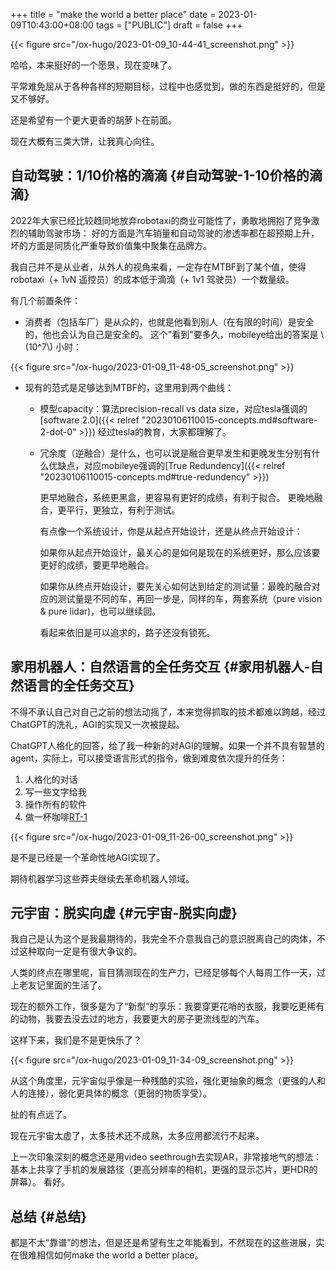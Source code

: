 +++
title = "make the world a better place"
date = 2023-01-09T10:43:00+08:00
tags = ["PUBLIC"]
draft = false
+++

{{< figure src="/ox-hugo/2023-01-09_10-44-41_screenshot.png" >}}

哈哈，本来挺好的一个愿景，现在变味了。

平常难免屈从于各种各样的短期目标，过程中也感觉到，做的东西是挺好的，但是又不够好。

还是希望有一个更大更香的胡萝卜在前面。

现在大概有三类大饼，让我真心向往。

<!--more-->


## 自动驾驶：1/10价格的滴滴 {#自动驾驶-1-10价格的滴滴}

2022年大家已经比较趋同地放弃robotaxi的商业可能性了，勇敢地拥抱了竞争激烈的辅助驾驶市场：
好的方面是汽车销量和自动驾驶的渗透率都在超预期上升，坏的方面是同质化严重导致价值集中聚集在品牌方。

我自己并不是从业者，从外人的视角来看，一定存在MTBF到了某个值，使得robotaxi（+ 1vN 遥控员）的成本低于滴滴（+ 1v1 驾驶员）一个数量级。

有几个前置条件：

-   消费者（包括车厂）是从众的，也就是他看到别人（在有限的时间）是安全的，他也会认为自己是安全的。
    这个"看到"要多久，mobileye给出的答案是 \\(10^7\\) 小时：

{{< figure src="/ox-hugo/2023-01-09_11-48-05_screenshot.png" >}}

-   现有的范式是足够达到MTBF的，这里用到两个曲线：
    -   模型capacity：算法precision-recall vs data size，对应tesla强调的[software 2.0]({{< relref "20230106110015-concepts.md#software-2-dot-0" >}})
        经过tesla的教育，大家都理解了。
    -   冗余度（逆融合）是什么，也可以说是融合更早发生和更晚发生分别有什么优缺点，对应mobileye强调的[True Redundency]({{< relref "20230106110015-concepts.md#true-redundency" >}})

        更早地融合，系统更黑盒，更容易有更好的成绩，有利于拟合。
        更晚地融合，更平行，更独立，有利于测试。

        有点像一个系统设计，你是从起点开始设计，还是从终点开始设计：

        如果你从起点开始设计，最关心的是如何是现在的系统更好，那么应该要更好的成绩，要更早地融合。

        如果你从终点开始设计，要先关心如何达到给定的测试量：最晚的融合对应的测试量是不同的车，再回一步是，同样的车，两套系统（pure vision &amp; pure lidar)，也可以继续回。

        看起来依旧是可以追求的，路子还没有锁死。


## 家用机器人：自然语言的全任务交互 {#家用机器人-自然语言的全任务交互}

不得不承认自己对自己之前的想法动摇了，本来觉得抓取的技术都难以跨越，经过ChatGPT的洗礼，AGI的实现又一次被提起。

ChatGPT人格化的回答，给了我一种新的对AGI的理解。如果一个并不具有智慧的agent，实际上，可以接受语言形式的指令，做到难度依次提升的任务：

1.  人格化的对话
2.  写一些文字给我
3.  操作所有的软件
4.  做一杯咖啡[RT-1](https://ai.googleblog.com/2022/12/rt-1-robotics-transformer-for-real.html)

{{< figure src="/ox-hugo/2023-01-09_11-26-00_screenshot.png" >}}

是不是已经是一个革命性地AGI实现了。

期待机器学习这些莽夫继续去革命机器人领域。


## 元宇宙：脱实向虚 {#元宇宙-脱实向虚}

我自己是认为这个是我最期待的，我完全不介意我自己的意识脱离自己的肉体，不过这种取向一定是有很大争议的。

人类的终点在哪里呢，盲目猜测现在的生产力，已经足够每个人每周工作一天，过上老友记里面的生活了。

现在的额外工作，很多是为了“新型”的享乐：我要穿更花哨的衣服，我要吃更稀有的动物，我要去没去过的地方，我要更大的房子更流线型的汽车。

这样下来，我们是不是更快乐了？

{{< figure src="/ox-hugo/2023-01-09_11-34-09_screenshot.png" >}}

从这个角度里，元宇宙似乎像是一种残酷的实验，强化更抽象的概念（更强的人和人的连接），弱化更具体的概念（更弱的物质享受）。

扯的有点远了。

现在元宇宙太虚了，太多技术还不成熟，太多应用都流行不起来。

上一次印象深刻的概念还是用video seethrough去实现AR，非常接地气的想法：基本上共享了手机的发展路径（更高分辨率的相机，更强的显示芯片，更HDR的屏幕）。
看好。


## 总结 {#总结}

都是不太“靠谱”的想法，但是还是希望有生之年能看到，不然现在的这些进展，实在很难相信如何make the world a better place。
